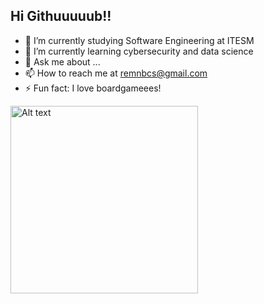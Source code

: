 ## Hi Githuuuuub!!


- 🔭 I’m currently studying Software Engineering at ITESM
- 🌱 I’m currently learning cybersecurity and data science
- 💬 Ask me about ...
- 📫 How to reach me at remnbcs@gmail.com
- ⚡ Fun fact: I love boardgameees!


<img src="https://github.com/user-attachments/assets/cdd246a3-709e-4b97-935b-55923003e2e6" alt="Alt text" width="300"/>

